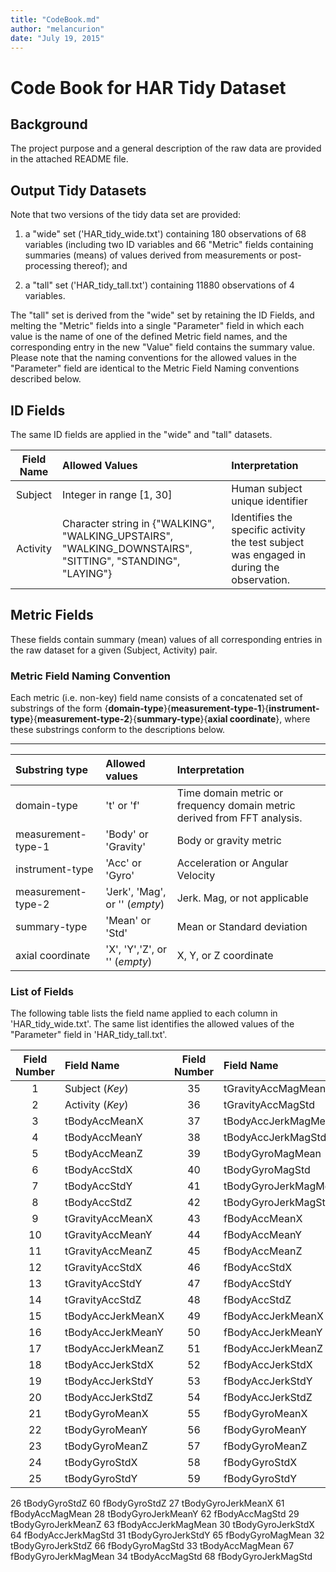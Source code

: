 ```yaml
---
title: "CodeBook.md"
author: "melancurion"
date: "July 19, 2015"
---
```


# Code Book for HAR Tidy Dataset
## Background
The project purpose and a general description of the raw data are provided in the attached README file.

## Output Tidy Datasets
Note that two versions of the tidy data set are provided:

1. a "wide" set ('HAR_tidy_wide.txt') containing 180 observations of 68 variables (including two ID variables and 66 "Metric" fields containing summaries (means) of values derived from measurements or post-processing thereof); and

2. a "tall" set ('HAR_tidy_tall.txt') containing 11880 observations of 4 variables.

The "tall" set is derived from the "wide" set by retaining the ID Fields, and melting the "Metric" fields into a single "Parameter" field in which each value is the name of one of the defined Metric field names, and the corresponding entry in the new "Value" field contains the summary value. Please note that the naming conventions for the allowed values in the "Parameter" field are identical to the Metric Field Naming conventions described below.

## ID Fields
The same ID fields are applied in the "wide" and "tall" datasets.

| Field Name    | Allowed Values                                                       | Interpretation        |
| :-----------: | :------------------------------------------------------------------- | :-------------------- |
| Subject       | Integer in range [1, 30]                                             |  Human subject unique identifier | 
| Activity      | Character string in {"WALKING", "WALKING_UPSTAIRS", "WALKING_DOWNSTAIRS", "SITTING", "STANDING", "LAYING"} | Identifies the specific activity the test subject was engaged in during the observation. |

## Metric Fields
These fields contain summary (mean) values of all corresponding entries in the raw dataset for a given (Subject, Activity) pair.

### Metric Field Naming Convention
Each metric (i.e. non-key) field name consists of a concatenated set of substrings
of the form
{**domain-type**}{**measurement-type-1**}{**instrument-type**}{**measurement-type-2**}{**summary-type**}{**axial coordinate**},
where these substrings conform to the descriptions below.

------------------------------------------------------------
| Substring type     |Allowed values | Interpretation      |
|:-------------------|:--------------| :-------------------|
| domain-type        | 't' or 'f'    | Time domain metric or frequency domain metric derived from FFT analysis. |
| measurement-type-1 | 'Body' or  'Gravity'  | Body or gravity metric |
| instrument-type    | 'Acc' or 'Gyro'    | Acceleration or Angular Velocity    |
| measurement-type-2 | 'Jerk', 'Mag', or '' (*empty*)     | Jerk. Mag, or not applicable |
| summary-type       | 'Mean' or 'Std'     | Mean or Standard deviation |
| axial coordinate   | 'X', 'Y','Z', or '' (*empty*)      | X, Y, or Z coordinate  |

### List of Fields
The following table lists the field name applied to each column
in 'HAR_tidy_wide.txt'. The same list identifies the allowed values
of the "Parameter" field in 'HAR_tidy_tall.txt'.

| Field Number | Field Name         | Field Number     | Field Name       |
|:-------:| :------------------ | :-------: | :------------------- |
| 1       | Subject  (*Key*)    | 35      | tGravityAccMagMean
| 2       | Activity (*Key*)    | 36      | tGravityAccMagStd
| 3       | tBodyAccMeanX       | 37      | tBodyAccJerkMagMean
| 4       | tBodyAccMeanY       | 38      | tBodyAccJerkMagStd
| 5       | tBodyAccMeanZ       | 39      | tBodyGyroMagMean
| 6       | tBodyAccStdX        | 40      | tBodyGyroMagStd
| 7       | tBodyAccStdY        | 41      | tBodyGyroJerkMagMean
| 8       | tBodyAccStdZ        | 42      | tBodyGyroJerkMagStd
| 9       | tGravityAccMeanX    | 43      | fBodyAccMeanX
| 10      | tGravityAccMeanY    | 44      | fBodyAccMeanY
| 11      | tGravityAccMeanZ    | 45      | fBodyAccMeanZ
| 12      | tGravityAccStdX     | 46      | fBodyAccStdX
| 13      | tGravityAccStdY     | 47      | fBodyAccStdY
| 14      | tGravityAccStdZ     | 48      | fBodyAccStdZ
| 15      | tBodyAccJerkMeanX   | 49      | fBodyAccJerkMeanX
| 16      | tBodyAccJerkMeanY   | 50      | fBodyAccJerkMeanY
| 17      | tBodyAccJerkMeanZ   | 51      | fBodyAccJerkMeanZ
| 18      | tBodyAccJerkStdX    | 52      | fBodyAccJerkStdX
| 19      | tBodyAccJerkStdY    | 53      | fBodyAccJerkStdY
| 20      | tBodyAccJerkStdZ    | 54      | fBodyAccJerkStdZ
| 21      | tBodyGyroMeanX      | 55      | fBodyGyroMeanX
| 22      | tBodyGyroMeanY      | 56      | fBodyGyroMeanY
| 23      | tBodyGyroMeanZ      | 57      | fBodyGyroMeanZ
| 24      | tBodyGyroStdX       | 58      | fBodyGyroStdX
| 25      | tBodyGyroStdY       | 59      | fBodyGyroStdY
26        tBodyGyroStdZ         60        fBodyGyroStdZ
27        tBodyGyroJerkMeanX    61        fBodyAccMagMean
28        tBodyGyroJerkMeanY    62        fBodyAccMagStd
29        tBodyGyroJerkMeanZ    63        fBodyAccJerkMagMean
30        tBodyGyroJerkStdX     64        fBodyAccJerkMagStd
31        tBodyGyroJerkStdY     65        fBodyGyroMagMean
32        tBodyGyroJerkStdZ     66        fBodyGyroMagStd
33        tBodyAccMagMean       67        fBodyGyroJerkMagMean
34        tBodyAccMagStd        68        fBodyGyroJerkMagStd

